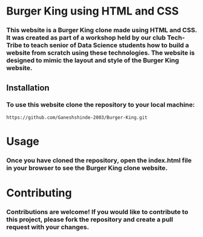 # Burger King using HTML and CSS
### This website is a Burger King clone made using HTML and CSS. It was created as part of a workshop held by our club Tech-Tribe to teach senior of Data Science  students how to build a website from scratch using these technologies. The website is designed to mimic the layout and style of the Burger King website.

## Installation
### To use this website clone the repository to your local machine:
   ```https://github.com/Ganeshshinde-2003/Burger-King.git```
   
# Usage
### Once you have cloned the repository, open the index.html file in your browser to see the Burger King clone website.

# Contributing
### Contributions are welcome! If you would like to contribute to this project, please fork the repository and create a pull request with your changes.
